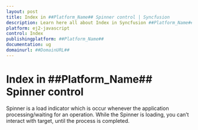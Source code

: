 ```yaml
---
layout: post
title: Index in ##Platform_Name## Spinner control | Syncfusion
description: Learn here all about Index in Syncfusion ##Platform_Name## Spinner control of Syncfusion Essential JS 2 and more.
platform: ej2-javascript
control: Index 
publishingplatform: ##Platform_Name##
documentation: ug
domainurl: ##DomainURL##
---
```


# Index in ##Platform_Name## Spinner control

Spinner is a load indicator which is occur whenever the application processing/waiting for an operation. While the Spinner is loading, you can’t interact with target, until the process is completed.
